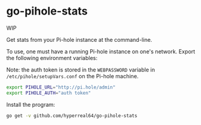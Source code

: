 # go-pihole-stats

WIP

Get stats from your Pi-hole instance at the command-line.

To use, one must have a running Pi-hole instance on one's network. Export the following environment variables:

Note: the auth token is stored in the `WEBPASSWORD` variable in `/etc/pihole/setupVars.conf` on the Pi-hole machine.

```bash
export PIHOLE_URL="http://pi.hole/admin"
export PIHOLE_AUTH="auth token"
```

Install the program:
```bash
go get -v github.com/hyperreal64/go-pihole-stats
```
